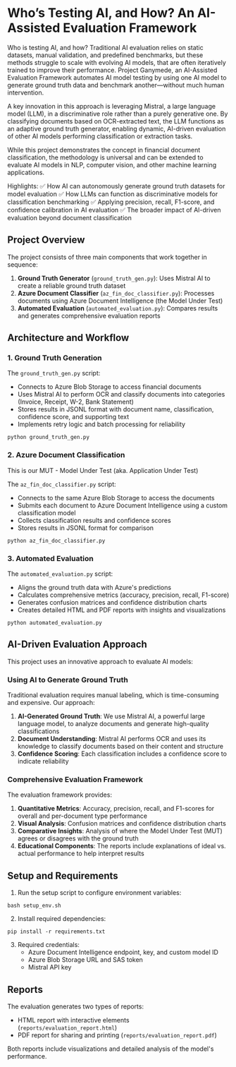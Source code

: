 # Who’s Testing AI, and How? An AI-Assisted Evaluation Framework

Who is testing AI, and how? Traditional AI evaluation relies on static datasets, manual validation, and predefined benchmarks, but these methods struggle to scale with evolving AI models, that are often iteratively trained to improve their performance. Project Ganymede, an AI-Assisted Evaluation Framework automates AI model testing by using one AI model to generate ground truth data and benchmark another—without much human intervention.

A key innovation in this approach is leveraging Mistral, a large language model (LLM), in a discriminative role rather than a purely generative one. By classifying documents based on OCR-extracted text, the LLM functions as an adaptive ground truth generator, enabling dynamic, AI-driven evaluation of other AI models performing classification or extraction tasks.

While this project demonstrates the concept in financial document classification, the methodology is universal and can be extended to evaluate AI models in NLP, computer vision, and other machine learning applications.

Highlights:
✅ How AI can autonomously generate ground truth datasets for model evaluation
✅ How LLMs can function as discriminative models for classification benchmarking
✅ Applying precision, recall, F1-score, and confidence calibration in AI evaluation
✅ The broader impact of AI-driven evaluation beyond document classification

## Project Overview

The project consists of three main components that work together in sequence:

1. **Ground Truth Generator** (`ground_truth_gen.py`): Uses Mistral AI to create a reliable ground truth dataset
2. **Azure Document Classifier** (`az_fin_doc_classifier.py`): Processes documents using Azure Document Intelligence (the Model Under Test)
3. **Automated Evaluation** (`automated_evaluation.py`): Compares results and generates comprehensive evaluation reports

## Architecture and Workflow

### 1. Ground Truth Generation

The `ground_truth_gen.py` script:
- Connects to Azure Blob Storage to access financial documents
- Uses Mistral AI to perform OCR and classify documents into categories (Invoice, Receipt, W-2, Bank Statement)
- Stores results in JSONL format with document name, classification, confidence score, and supporting text
- Implements retry logic and batch processing for reliability

```
python ground_truth_gen.py
```

### 2. Azure Document Classification

This is our MUT - Model Under Test (aka. Application Under Test)

The `az_fin_doc_classifier.py` script:
- Connects to the same Azure Blob Storage to access the documents
- Submits each document to Azure Document Intelligence using a custom classification model
- Collects classification results and confidence scores
- Stores results in JSONL format for comparison

```
python az_fin_doc_classifier.py
```

### 3. Automated Evaluation

The `automated_evaluation.py` script:
- Aligns the ground truth data with Azure's predictions
- Calculates comprehensive metrics (accuracy, precision, recall, F1-score)
- Generates confusion matrices and confidence distribution charts
- Creates detailed HTML and PDF reports with insights and visualizations

```
python automated_evaluation.py
```

## AI-Driven Evaluation Approach

This project uses an innovative approach to evaluate AI models:

### Using AI to Generate Ground Truth

Traditional evaluation requires manual labeling, which is time-consuming and expensive. Our approach:

1. **AI-Generated Ground Truth**: We use Mistral AI, a powerful large language model, to analyze documents and generate high-quality classifications
2. **Document Understanding**: Mistral AI performs OCR and uses its knowledge to classify documents based on their content and structure
3. **Confidence Scoring**: Each classification includes a confidence score to indicate reliability

### Comprehensive Evaluation Framework

The evaluation framework provides:

1. **Quantitative Metrics**: Accuracy, precision, recall, and F1-scores for overall and per-document type performance
2. **Visual Analysis**: Confusion matrices and confidence distribution charts
3. **Comparative Insights**: Analysis of where the Model Under Test (MUT) agrees or disagrees with the ground truth
4. **Educational Components**: The reports include explanations of ideal vs. actual performance to help interpret results

## Setup and Requirements

1. Run the setup script to configure environment variables:
```
bash setup_env.sh
```

2. Install required dependencies:
```
pip install -r requirements.txt
```

3. Required credentials:
   - Azure Document Intelligence endpoint, key, and custom model ID
   - Azure Blob Storage URL and SAS token
   - Mistral API key

## Reports

The evaluation generates two types of reports:
- HTML report with interactive elements (`reports/evaluation_report.html`)
- PDF report for sharing and printing (`reports/evaluation_report.pdf`)

Both reports include visualizations and detailed analysis of the model's performance.
